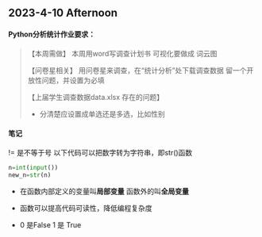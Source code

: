 ## 2023-4-10 Afternoon 

#### Python分析统计作业要求：

>【本周需做】
>本周用word写调查计划书
>可视化要做成 词云图
>
>【问卷星相关】
>用问卷星来调查，在“统计分析”处下载调查数据
>留一个开放性问题，并设置为必填
>
>【上届学生调查数据data.xlsx 存在的问题】
>- 分清楚应设置成单选还是多选，比如性别

#### 笔记

!= 是不等于号
以下代码可以把数字转为字符串，即str()函数
```Python
n=int(input())
new_n=str(n)
```


- 在函数内部定义的变量叫**局部变量**
	函数外的叫**全局变量**

- 函数可以提高代码可读性，降低编程复杂度
- 0 是False  1 是 True






